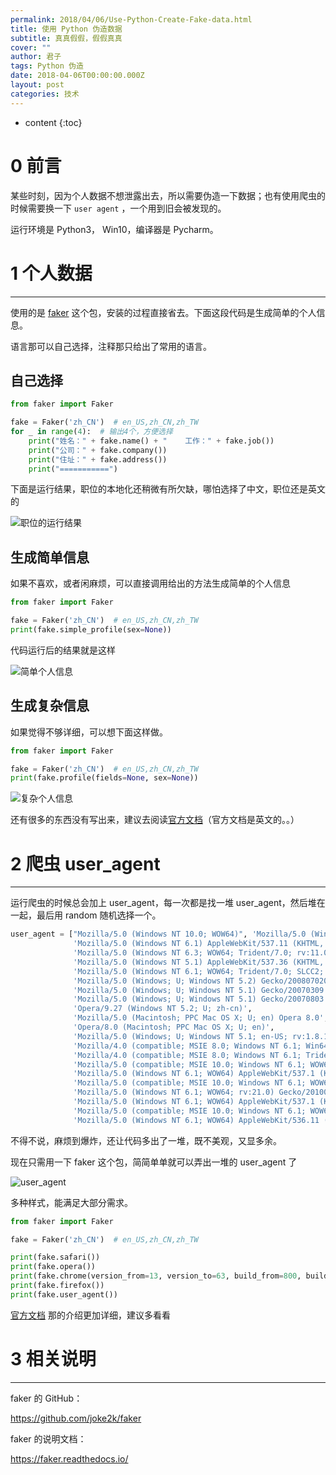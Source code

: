 ```yaml
---
permalink: 2018/04/06/Use-Python-Create-Fake-data.html
title: 使用 Python 伪造数据
subtitle: 真真假假，假假真真
cover: ""
author: 君子
tags: Python 伪造
date: 2018-04-06T00:00:00.000Z
layout: post
categories: 技术
---
```

* content {:toc}

# 0  前言

 某些时刻，因为个人数据不想泄露出去，所以需要伪造一下数据；也有使用爬虫的时候需要换一下 `user agent` ，一个用到旧会被发现的。

运行环境是 Python3， Win10，编译器是 Pycharm。

# 1  个人数据

- - -

使用的是 [faker](https://github.com/joke2k/faker) 这个包，安装的过程直接省去。下面这段代码是生成简单的个人信息。

语言那可以自己选择，注释那只给出了常用的语言。

## 自己选择

```Python
from faker import Faker

fake = Faker('zh_CN')  # en_US,zh_CN,zh_TW
for _ in range(4):  # 输出4个，方便选择
    print("姓名：" + fake.name() + "    工作：" + fake.job())
    print("公司：" + fake.company())
    print("住址：" + fake.address())
    print("===========")
```

下面是运行结果，职位的本地化还稍微有所欠缺，哪怕选择了中文，职位还是英文的

![职位的运行结果](https://img.lbjheiheihei.xyz/FpnMXb0pvFRH3nDAT-z6E7kkFxDx "职位的运行结果")

## 生成简单信息

如果不喜欢，或者闲麻烦，可以直接调用给出的方法生成简单的个人信息

```Python
from faker import Faker

fake = Faker('zh_CN')  # en_US,zh_CN,zh_TW
print(fake.simple_profile(sex=None))
```

代码运行后的结果就是这样

![简单个人信息](https://img.lbjheiheihei.xyz/FrjuE-f7tk-g2sKjFzF7AEa2Ku0I "简单个人信息")

## 生成复杂信息

如果觉得不够详细，可以想下面这样做。

```python
from faker import Faker

fake = Faker('zh_CN')  # en_US,zh_CN,zh_TW
print(fake.profile(fields=None, sex=None))
```

![复杂个人信息](https://img.lbjheiheihei.xyz/FvL3d0LnJv_muCX6Q1MW4OFHihDE "复杂个人信息")

还有很多的东西没有写出来，建议去阅读[官方文档](https://faker.readthedocs.io/en/master/)（官方文档是英文的。。）

# 2  爬虫 user_agent

- - -

运行爬虫的时候总会加上 user_agent，每一次都是找一堆 user_agent，然后堆在一起，最后用 random 随机选择一个。

```python
user_agent = ["Mozilla/5.0 (Windows NT 10.0; WOW64)", 'Mozilla/5.0 (Windows NT 6.3; WOW64)',
              'Mozilla/5.0 (Windows NT 6.1) AppleWebKit/537.11 (KHTML, like Gecko) Chrome/23.0.1271.64 Safari/537.11',
              'Mozilla/5.0 (Windows NT 6.3; WOW64; Trident/7.0; rv:11.0) like Gecko',
              'Mozilla/5.0 (Windows NT 5.1) AppleWebKit/537.36 (KHTML, like Gecko) Chrome/28.0.1500.95 Safari/537.36',
              'Mozilla/5.0 (Windows NT 6.1; WOW64; Trident/7.0; SLCC2; .NET CLR 2.0.50727; .NET CLR 3.5.30729; .NET CLR 3.0.30729; Media Center PC 6.0; .NET4.0C; rv:11.0) like Gecko)',
              'Mozilla/5.0 (Windows; U; Windows NT 5.2) Gecko/2008070208 Firefox/3.0.1',
              'Mozilla/5.0 (Windows; U; Windows NT 5.1) Gecko/20070309 Firefox/2.0.0.3',
              'Mozilla/5.0 (Windows; U; Windows NT 5.1) Gecko/20070803 Firefox/1.5.0.12',
              'Opera/9.27 (Windows NT 5.2; U; zh-cn)',
              'Mozilla/5.0 (Macintosh; PPC Mac OS X; U; en) Opera 8.0',
              'Opera/8.0 (Macintosh; PPC Mac OS X; U; en)',
              'Mozilla/5.0 (Windows; U; Windows NT 5.1; en-US; rv:1.8.1.12) Gecko/20080219 Firefox/2.0.0.12 Navigator/9.0.0.6',
              'Mozilla/4.0 (compatible; MSIE 8.0; Windows NT 6.1; Win64; x64; Trident/4.0)',
              'Mozilla/4.0 (compatible; MSIE 8.0; Windows NT 6.1; Trident/4.0)',
              'Mozilla/5.0 (compatible; MSIE 10.0; Windows NT 6.1; WOW64; Trident/6.0; SLCC2; .NET CLR 2.0.50727; .NET CLR 3.5.30729; .NET CLR 3.0.30729; Media Center PC 6.0; InfoPath.2; .NET4.0C; .NET4.0E)',
              'Mozilla/5.0 (Windows NT 6.1; WOW64) AppleWebKit/537.1 (KHTML, like Gecko) Maxthon/4.0.6.2000 Chrome/26.0.1410.43 Safari/537.1 ',
              'Mozilla/5.0 (compatible; MSIE 10.0; Windows NT 6.1; WOW64; Trident/6.0; SLCC2; .NET CLR 2.0.50727; .NET CLR 3.5.30729; .NET CLR 3.0.30729; Media Center PC 6.0; InfoPath.2; .NET4.0C; .NET4.0E; QQBrowser/7.3.9825.400)',
              'Mozilla/5.0 (Windows NT 6.1; WOW64; rv:21.0) Gecko/20100101 Firefox/21.0 ',
              'Mozilla/5.0 (Windows NT 6.1; WOW64) AppleWebKit/537.1 (KHTML, like Gecko) Chrome/21.0.1180.92 Safari/537.1 LBBROWSER',
              'Mozilla/5.0 (compatible; MSIE 10.0; Windows NT 6.1; WOW64; Trident/6.0; BIDUBrowser 2.x)',
              'Mozilla/5.0 (Windows NT 6.1; WOW64) AppleWebKit/536.11 (KHTML, like Gecko) Chrome/20.0.1132.11 TaoBrowser/3.0 Safari/536.11']
```

不得不说，麻烦到爆炸，还让代码多出了一堆，既不美观，又显多余。

现在只需用一下 faker 这个包，简简单单就可以弄出一堆的 user_agent 了

![user_agent](https://img.lbjheiheihei.xyz/FndRdB1bNHh8PYNMaTn6EO010SpX "user_agent")

多种样式，能满足大部分需求。

```python
from faker import Faker

fake = Faker('zh_CN')  # en_US,zh_CN,zh_TW

print(fake.safari())
print(fake.opera())
print(fake.chrome(version_from=13, version_to=63, build_from=800, build_to=899))
print(fake.firefox())
print(fake.user_agent())
```

[官方文档](https://faker.readthedocs.io/en/master/locales/zh_CN.html#faker-providers-user-agent) 那的介绍更加详细，建议多看看

# 3  相关说明

- - -

faker 的 GitHub：

<https://github.com/joke2k/faker>

faker 的说明文档：

<https://faker.readthedocs.io/>